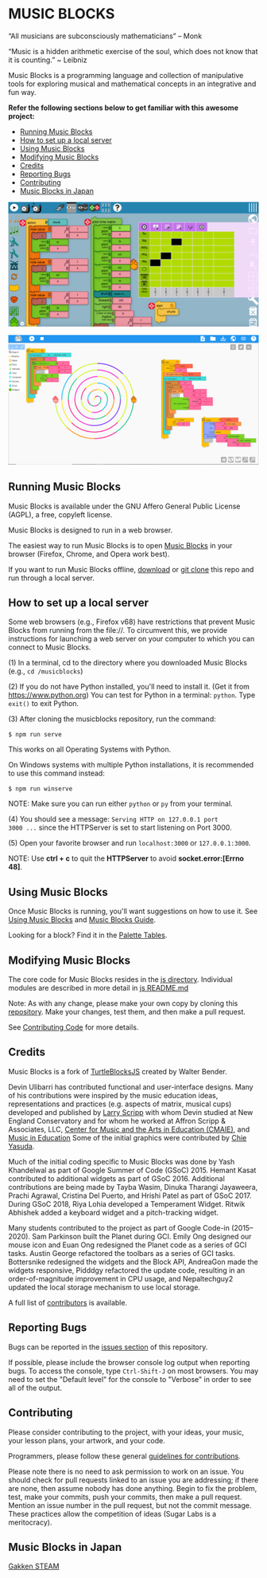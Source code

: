 MUSIC BLOCKS
============

“All musicians are subconsciously mathematicians” – Monk

“Music is a hidden arithmetic exercise of the soul, which does not
know that it is counting.” ~ Leibniz

Music Blocks is a programming language and collection of manipulative
tools for exploring musical and mathematical concepts in an
integrative and fun way.

**Refer the following sections below to get familiar with this awesome project:**

* [Running Music Blocks](#RUNNING_MUSIC_BLOCKS)
* [How to set up a local server](#HOW_TO_SET_UP_A_LOCAL_SERVER)
* [Using Music Blocks](#USING_MUSIC_BLOCKS)
* [Modifying Music Blocks](#MODIFYING_MUSIC_BLOCKS)
* [Credits](#CREDITS)
* [Reporting Bugs](#REPORTING_BUGS)
* [Contributing](#CONTRIBUTING)
* [Music Blocks in Japan](#MUSIC_BLOCKS_IN_JAPAN)

![alt tag](https://raw.githubusercontent.com/sugarlabs/musicblocks/master/screenshots/Screenshot-1.png)

![alt tag](https://raw.githubusercontent.com/sugarlabs/musicblocks/master/screenshots/Screenshot-2.png)

## <a name="RUNNING_MUSIC_BLOCKS"></a>Running Music Blocks

Music Blocks is available under the GNU Affero General Public License (AGPL), a free, copyleft license.

Music Blocks is designed to run in a web browser.

The easiest way to run Music Blocks is to open [Music
Blocks](https://musicblocks.sugarlabs.org) in your browser (Firefox,
Chrome, and Opera work best).

If you want to run Music Blocks offline,
[download](https://github.com/sugarlabs/musicblocks/archive/master.zip)
or [git clone](https://github.com/sugarlabs/musicblocks.git) this repo
and run through a local server.

## <a name="HOW_TO_SET_UP_A_LOCAL_SERVER"></a>How to set up a local server

Some web browsers (e.g., Firefox v68) have restrictions that prevent
Music Blocks from running from the file://. To circumvent this, we
provide instructions for launching a web server on your computer to
which you can connect to Music Blocks.

(1) In a terminal, cd to the directory where you downloaded Music
Blocks (e.g., <code>cd /musicblocks</code>)

(2) If you do not have Python installed, you'll need to install
it. (Get it from https://www.python.org) You can test for Python in a
terminal: <code>python</code>. Type <code>exit()</code> to exit
Python.
 
(3) After cloning the musicblocks repository, run the command:

```
$ npm run serve
```

This works on all Operating Systems with Python.

On Windows systems with multiple Python installations, it is
recommended to use this command instead:

```
$ npm run winserve
```

NOTE: Make sure you can run either <code>python</code> or
<code>py</code> from your terminal.

(4) You should see a message: <code>Serving HTTP on 127.0.0.1 port 3000
...</code> since the HTTPServer is set to start listening on Port
3000.

(5) Open your favorite browser and run <code>localhost:3000</code> or
<code>127.0.0.1:3000</code>.

NOTE: Use **ctrl + c** to quit the **HTTPServer** to avoid
**socket.error:[Errno 48]**.

## <a name="USING_MUSIC_BLOCKS"></a>Using Music Blocks

Once Music Blocks is running, you'll want suggestions on how to use it.
See [Using Music
Blocks](http://github.com/sugarlabs/musicblocks/tree/master/documentation/README.md)
and [Music Blocks
Guide](http://github.com/sugarlabs/musicblocks/tree/master/guide/README.md).

Looking for a block? Find it in the [Palette
Tables](https://github.com/sugarlabs/musicblocks/blob/master/guide/README.md#APPENDIX_1).

## <a name="MODIFYING_MUSIC_BLOCKS"></a>Modifying Music Blocks

The core code for Music Blocks resides in the [js
directory](https://github.com/sugarlabs/musicblocks/tree/master/js). Individual
modules are described in more detail in [js
README.md](https://github.com/sugarlabs/musicblocks/blob/master/js/README.md)

Note: As with any change, please make your own copy by cloning this
[repository](https://github.com/sugarlabs/musicblocks.git). Make
your changes, test them, and then make a pull request.

See [Contributing
Code](https://github.com/sugarlabs/sugar-docs/blob/master/src/contributing.md)
for more details.

## <a name="CREDITS"></a>Credits

Music Blocks is a fork of
[TurtleBlocksJS](https://github.com/sugarlabs/turtleblocksjs)
created by Walter Bender.

Devin Ulibarri has contributed functional and user-interface
designs. Many of his contributions were inspired by the music
education ideas, representations and practices (e.g. aspects of
matrix, musical cups) developed and published by [Larry
Scripp](http://www.larryscripp.net/) with whom Devin studied at New
England Conservatory and for whom he worked at Affron Scripp &
Associates, LLC, [Center for Music and the Arts in Education
(CMAIE)](http://centerformie.org/), and [Music in
Education](http://music-in-education.org/) Some of the initial graphics
were contributed by [Chie Yasuda](http://www.chieyasuda.com).

Much of the initial coding specific to Music Blocks was done by
Yash Khandelwal as part of Google Summer of Code (GSoC) 2015. Hemant
Kasat contributed to additional widgets as part of GSoC
2016. Additional contributions are being made by Tayba Wasim, Dinuka
Tharangi Jayaweera, Prachi Agrawal, Cristina Del Puerto, and Hrishi
Patel as part of GSoC 2017. During GSoC 2018, Riya Lohia developed a
Temperament Widget. Ritwik Abhishek added a keyboard widget and a
pitch-tracking widget.

Many students contributed to the project as part of Google Code-in
(2015&ndash;2020). Sam Parkinson built the Planet during GCI. Emily
Ong designed our mouse icon and Euan Ong redesigned the Planet code as
a series of GCI tasks.  Austin George refactored the toolbars as a
series of GCI tasks. Bottersnike redesigned the widgets and the Block
API, AndreaGon made the widgets responsive, Pidddgy refactored the
update code, resulting in an order-of-magnitude improvement in CPU
usage, and Nepaltechguy2 updated the local storage mechanism to use
local storage.

A full list of
[contributors](https://github.com/sugarlabs/musicblocks/graphs/contributors)
is available.

## <a name="REPORTING_BUGS"></a>Reporting Bugs

Bugs can be reported in the
[issues section](https://github.com/sugarlabs/musicblocks/issues)
of this repository.

If possible, please include the browser console log output when
reporting bugs. To access the console, type ```Ctrl-Shift-J``` on most
browsers. You may need to set the "Default level" for the console to
"Verbose" in order to see all of the output.

## <a name="CONTRIBUTING"></a>Contributing

Please consider contributing to the project, with your ideas, your
music, your lesson plans, your artwork, and your code.

Programmers, please follow these general [guidelines for
contributions](https://github.com/sugarlabs/sugar-docs/blob/master/src/contributing.md).

Please note there is no need to ask permission to work on an
issue. You should check for pull requests linked to an issue you are
addressing; if there are none, then assume nobody has done
anything. Begin to fix the problem, test, make your commits, push your
commits, then make a pull request. Mention an issue number in the pull
request, but not the commit message. These practices allow the
competition of ideas (Sugar Labs is a meritocracy).

## <a name="MUSIC_BLOCKS_IN_JAPAN"></a>Music Blocks in Japan

[Gakken STEAM](https://gakken-steam.jp/music_blocks/)

